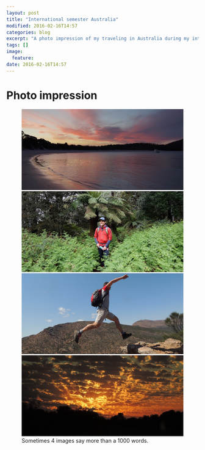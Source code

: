```yaml
---
layout: post
title: "International semester Australia"
modified: 2016-02-16T14:57
categories: blog
excerpt: "A photo impression of my traveling in Australia during my international semester in Brisbane."
tags: []
image:
  feature:
date: 2016-02-16T14:57
---
```


# Photo impression

<figure class="half">
	<a href="/images/image-australia-1-1200x600.jpg"><img src="/images/image-australia-1-600x300.jpg" alt="image"></a>
	<a href="/images/image-australia-2-1200x600.jpg"><img src="/images/image-australia-2-600x300.jpg" alt="image"></a>
  <a href="/images/image-australia-3-1200x600.jpg"><img src="/images/image-australia-3-600x300.jpg" alt="image"></a>
	<a href="/images/image-australia-4-1200x600.jpg"><img src="/images/image-australia-4-600x300.jpg" alt="image"></a>
	<figcaption>Sometimes 4 images say more than a 1000 words.</figcaption>
</figure>

